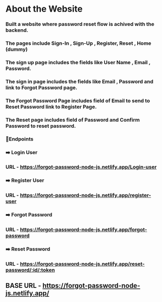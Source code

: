 # About the Website

### Built a website where password reset flow is achived with the backend.

### The pages include Sign-In , Sign-Up , Register, Reset , Home (dummy)

### The sign up page includes the fields like User Name , Email , Password.

### The sign in page includes the fields like Email , Password and link to Forgot Password page.

### The Forgot Password Page includes field of Email to send to Reset Password link to Register Page.

### The Reset page includes field of Password and Confirm Password to reset password.

### 🔖Endpoints

###  ➡️ Login User
### URL - https://forgot-password-node-js.netlify.app/Login-user

### ➡️ Register User
### URL - https://forgot-password-node-js.netlify.app/register-user

### ➡️ Forgot Password
### URL - https://forgot-password-node-js.netlify.app/forgot-password

### ➡️ Reset Password
### URL - https://forgot-password-node-js.netlify.app/reset-password/:id/:token

## BASE URL - https://forgot-password-node-js.netlify.app/

